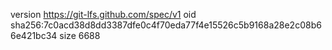 version https://git-lfs.github.com/spec/v1
oid sha256:7c0acd38d8dd3387dfe0c4f70eda77f4e15526c5b9168a28e2c08b66e421bc34
size 6688
